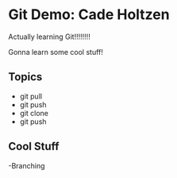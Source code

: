 # Git Demo: Cade Holtzen

Actually learning Git!!!!!!!!

Gonna learn some cool stuff!

## Topics
- git pull
- git push
- git clone
- git push


## Cool Stuff
-Branching